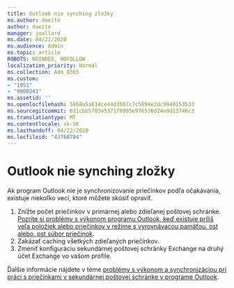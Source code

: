```yaml
---
title: Outlook nie synching zložky
ms.author: daeite
author: daeite
manager: joallard
ms.date: 04/21/2020
ms.audience: Admin
ms.topic: article
ROBOTS: NOINDEX, NOFOLLOW
localization_priority: Normal
ms.collection: Adm_O365
ms.custom:
- "1951"
- "9000241"
ms.assetid: ''
ms.openlocfilehash: 5868a5a614ce44d3007c7c5894e2dc9940153533
ms.sourcegitcommit: 631cbb5f03e5371f0995e976536d24e9d13746c3
ms.translationtype: MT
ms.contentlocale: sk-SK
ms.lasthandoff: 04/22/2020
ms.locfileid: "43768704"
---
```

# <a name="outlook-not-synching-folders"></a>Outlook nie synching zložky

Ak program Outlook nie je synchronizovanie priečinkov podľa očakávania, existuje niekoľko vecí, ktoré môžete skúsiť opraviť.

1. Znížte počet priečinkov v primárnej alebo zdieľanej poštovej schránke. [Pozrite si problémy s výkonom programu Outlook, keď existuje príliš veľa položiek alebo priečinkov v režime s vyrovnávacou pamäťou. ost alebo. pst súbor priečinok](https://support.microsoft.com/help/2768656).
2. Zakázať caching všetkých zdieľaných priečinkov.
3. Zmeniť konfiguráciu sekundárnej poštovej schránky Exchange na druhý účet Exchange vo vašom profile.

Ďalšie informácie nájdete v téme [problémy s výkonom a synchronizáciou pri práci s priečinkami v sekundárnej poštovej schránke v programe Outlook](https://support.microsoft.com/help/3115602).
